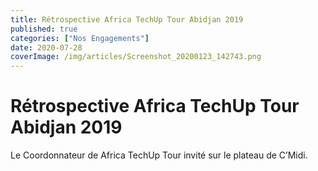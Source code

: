 ```yaml
---
title: Rétrospective Africa TechUp Tour Abidjan 2019
published: true
categories: ["Nos Engagements"]
date: 2020-07-28
coverImage: /img/articles/Screenshot_20200123_142743.png
---
```


# Rétrospective Africa TechUp Tour Abidjan 2019

Le Coordonnateur de Africa TechUp Tour invité sur le plateau de C’Midi.

